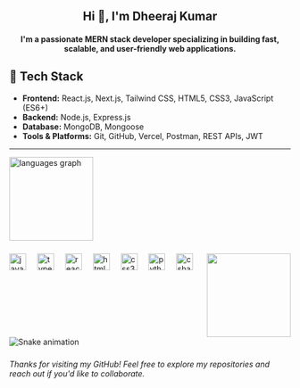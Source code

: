 <h2 align="center">Hi 👋, I'm Dheeraj Kumar</h2>

<h4 align="center">I'm a passionate MERN stack developer specializing in building fast, scalable, and user-friendly web applications.</h4>


## 💼 Tech Stack

- **Frontend:** React.js, Next.js, Tailwind CSS, HTML5, CSS3, JavaScript (ES6+)
- **Backend:** Node.js, Express.js
- **Database:** MongoDB, Mongoose
- **Tools & Platforms:** Git, GitHub, Vercel, Postman, REST APIs, JWT


---

<img src="https://github-readme-stats.vercel.app/api/top-langs?username=dheeraj1174&locale=en&hide_title=false&layout=compact&card_width=320&langs_count=5&theme=dracula&hide_border=false" height="150" alt="languages graph"  />
</div>

###

<img align="right" height="150" src="https://i.imgflip.com/65efzo.gif"  />

###

<div align="left">
  <img src="https://cdn.jsdelivr.net/gh/devicons/devicon/icons/javascript/javascript-original.svg" height="30" alt="javascript logo"  />
  <img width="12" />
  <img src="https://cdn.jsdelivr.net/gh/devicons/devicon/icons/typescript/typescript-original.svg" height="30" alt="typescript logo"  />
  <img width="12" />
  <img src="https://cdn.jsdelivr.net/gh/devicons/devicon/icons/react/react-original.svg" height="30" alt="react logo"  />
  <img width="12" />
  <img src="https://cdn.jsdelivr.net/gh/devicons/devicon/icons/html5/html5-original.svg" height="30" alt="html5 logo"  />
  <img width="12" />
  <img src="https://cdn.jsdelivr.net/gh/devicons/devicon/icons/css3/css3-original.svg" height="30" alt="css3 logo"  />
  <img width="12" />
  <img src="https://cdn.jsdelivr.net/gh/devicons/devicon/icons/python/python-original.svg" height="30" alt="python logo"  />
  <img width="12" />
  <img src="https://cdn.jsdelivr.net/gh/devicons/devicon/icons/csharp/csharp-original.svg" height="30" alt="csharp logo"  />
</div>


###

<br clear="both">

<img src="https://raw.githubusercontent.com/dheeraj1174/dheeraj1174/output/snake.svg" alt="Snake animation" />

###

*Thanks for visiting my GitHub! Feel free to explore my repositories and reach out if you'd like to collaborate.*
